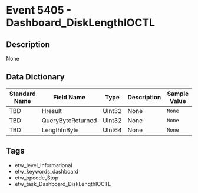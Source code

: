 # Event 5405 - Dashboard_DiskLengthIOCTL

## Description
None

## Data Dictionary
|Standard Name|Field Name|Type|Description|Sample Value|
|---|---|---|---|---|
|TBD|Hresult|UInt32|None|`None`|
|TBD|QueryByteReturned|UInt32|None|`None`|
|TBD|LengthInByte|UInt64|None|`None`|

## Tags
* etw_level_Informational
* etw_keywords_dashboard
* etw_opcode_Stop
* etw_task_Dashboard_DiskLengthIOCTL